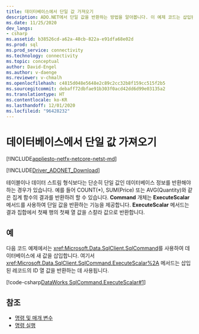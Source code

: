 ```yaml
---
title: 데이터베이스에서 단일 값 가져오기
description: ADO.NET에서 단일 값을 반환하는 방법을 알아봅니다. 이 예제 코드는 삽입된 레코드의 ID 열 값을 반환합니다.
ms.date: 11/25/2020
dev_langs:
- csharp
ms.assetid: b38526cd-a62a-48cb-822a-e91dfa68e02d
ms.prod: sql
ms.prod_service: connectivity
ms.technology: connectivity
ms.topic: conceptual
author: David-Engel
ms.author: v-daenge
ms.reviewer: v-chmalh
ms.openlocfilehash: c4815d048e5648e2c89c2cc32b8f159cc515f2b5
ms.sourcegitcommit: debaff72dbfae91b303f0acd42dd6d99e03135a2
ms.translationtype: HT
ms.contentlocale: ko-KR
ms.lasthandoff: 12/01/2020
ms.locfileid: "96428232"
---
```

# <a name="obtaining-a-single-value-from-a-database"></a>데이터베이스에서 단일 값 가져오기

[!INCLUDE[appliesto-netfx-netcore-netst-md](../../includes/appliesto-netfx-netcore-netst-md.md)]

[!INCLUDE[Driver_ADONET_Download](../../includes/driver_adonet_download.md)]

테이블이나 데이터 스트림 형식보다는 단순히 단일 값인 데이터베이스 정보를 반환해야 하는 경우가 있습니다. 예를 들어 COUNT(\*), SUM(Price) 또는 AVG(Quantity)와 같은 집계 함수의 결과를 반환하려 할 수 있습니다. **Command** 개체는 **ExecuteScalar** 메서드를 사용하여 단일 값을 반환하는 기능을 제공합니다. **ExecuteScalar** 메서드는 결과 집합에서 첫째 행의 첫째 열 값을 스칼라 값으로 반환합니다.

## <a name="example"></a>예

다음 코드 예제에서는 <xref:Microsoft.Data.SqlClient.SqlCommand>를 사용하여 데이터베이스에 새 값을 삽입합니다. 여기서 <xref:Microsoft.Data.SqlClient.SqlCommand.ExecuteScalar%2A> 메서드는 삽입된 레코드의 ID 열 값을 반환하는 데 사용됩니다.

[!code-csharp[DataWorks SqlCommand.ExecuteScalar#1](~/../sqlclient/doc/samples/SqlCommand_ExecuteScalar_Return_Id.cs#1)]

## <a name="see-also"></a>참조

- [명령 및 매개 변수](commands-parameters.md)
- [명령 실행](execute-command.md)
